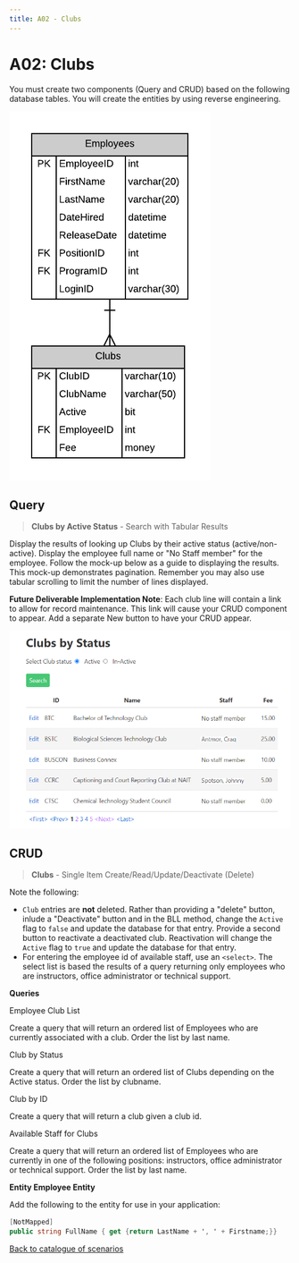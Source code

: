 ```yaml
---
title: A02 - Clubs
---
```

# A02: Clubs

You must create two components (Query and CRUD) based on the following database tables. You will create the entities by using reverse engineering.

![ERD for A02](./A02.png)

## Query

> **Clubs by Active Status** - Search with Tabular Results

Display the results of looking up Clubs by their active status (active/non-active). Display the employee full name or "No Staff member" for the employee. Follow the mock-up below as a guide to displaying the results. This mock-up demonstrates pagination. Remember you may also use tabular scrolling to limit the number of lines displayed.

**Future Deliverable Implementation Note**: Each club line will contain a link to allow for record maintenance. This link will cause your CRUD component to appear. Add a separate New button to have your CRUD appear.

![Query Results](./A02Mockup.png)

## CRUD

> **Clubs** - Single Item Create/Read/Update/Deactivate (Delete)

Note the following:

- `Club` entries are **not** deleted. Rather than providing a "delete" button, inlude a "Deactivate" button and in the BLL method, change the `Active` flag to `false` and update the database for that entry. Provide a second button to reactivate a deactivated club. Reactivation will change the `Active` flag to `true` and update the database for that entry.
- For entering the employee id of available staff, use an `<select>`. The select list is based the results of a query returning only employees who are instructors, office administrator or technical support.


**Queries**

Employee Club List

Create a query that will return an ordered list of Employees who are currently associated with a club. Order the list by last name.


Club by Status

Create a query that will return an ordered list of Clubs depending on the Active status. Order the list by clubname.

Club by ID

Create a query that will return a club given a club id.


Available Staff for Clubs

Create a query that will return an ordered list of Employees who are currently in one of the following positions: instructors, office administrator or technical support. Order the list by last name.


**Entity Employee Entity**

Add the following to the entity for use in your application:

```csharp
[NotMapped]
public string FullName { get {return LastName + ', ' + Firstname;}}
```

[Back to catalogue of scenarios](./ReadMe.md)
